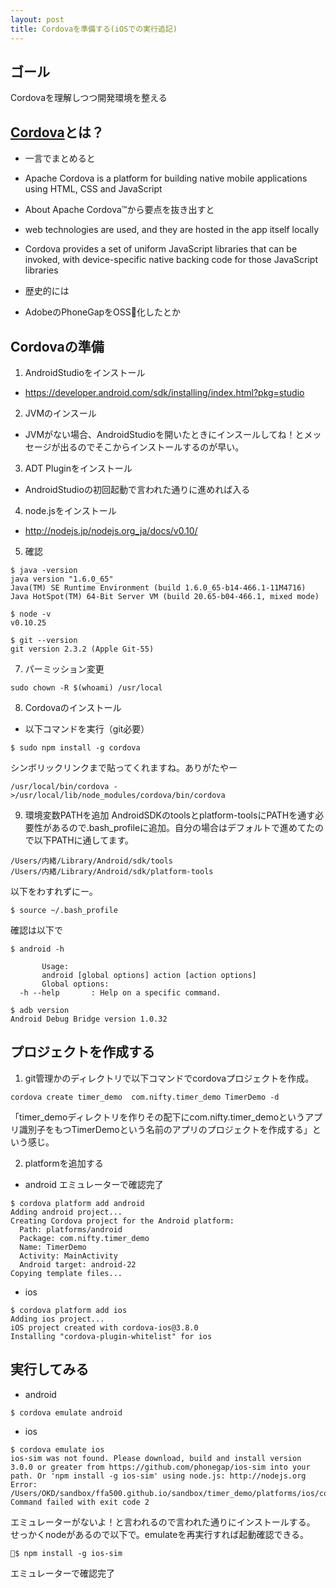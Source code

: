 ```yaml
---
layout: post
title: Cordovaを準備する(iOSでの実行追記)
---
```


## ゴール
Cordovaを理解しつつ開発環境を整える

## [Cordova](https://cordova.apache.org/)とは？
* 一言でまとめると
 * Apache Cordova is a platform for building native mobile applications using HTML, CSS and JavaScript

* About Apache Cordova™から要点を抜き出すと
 * web technologies are used, and they are hosted in the app itself locally
 * Cordova provides a set of uniform JavaScript libraries that can be invoked, with device-specific native backing code for those JavaScript libraries
* 歴史的には
 * AdobeのPhoneGapをOSS化したとか

## Cordovaの準備
1. AndroidStudioをインストール
  * https://developer.android.com/sdk/installing/index.html?pkg=studio
2. JVMのインスール
  * JVMがない場合、AndroidStudioを開いたときにインスールしてね！とメッセージが出るのでそこからインストールするのが早い。
3. ADT Pluginをインストール
  * AndroidStudioの初回起動で言われた通りに進めれば入る
4. node.jsをインストール
  * http://nodejs.jp/nodejs.org_ja/docs/v0.10/
5. 確認

  ```
  $ java -version
  java version "1.6.0_65"
  Java(TM) SE Runtime Environment (build 1.6.0_65-b14-466.1-11M4716)
  Java HotSpot(TM) 64-Bit Server VM (build 20.65-b04-466.1, mixed mode)  
  ```

  ```
  $ node -v
  v0.10.25
  ```

  ```
  $ git --version
  git version 2.3.2 (Apple Git-55)
  ```
7. パーミッション変更
```
sudo chown -R $(whoami) /usr/local
```

8. Cordovaのインストール
  * 以下コマンドを実行（git必要）
  ```
  $ sudo npm install -g cordova
  ```
シンボリックリンクまで貼ってくれますね。ありがたやー
  ```
  /usr/local/bin/cordova ->/usr/local/lib/node_modules/cordova/bin/cordova
  ```

9. 環境変数PATHを追加
AndroidSDKのtoolsとplatform-toolsにPATHを通す必要性があるので.bash_profileに追加。自分の場合はデフォルトで進めてたので以下PATHに通してます。
```
/Users/内緒/Library/Android/sdk/tools
/Users/内緒/Library/Android/sdk/platform-tools
```
以下をわすれずにー。
```
$ source ~/.bash_profile
```
確認は以下で
```
$ android -h

       Usage:
       android [global options] action [action options]
       Global options:
  -h --help       : Help on a specific command.
```
```
$ adb version
Android Debug Bridge version 1.0.32
```


## プロジェクトを作成する
1. git管理かのディレクトリで以下コマンドでcordovaプロジェクトを作成。
```
cordova create timer_demo  com.nifty.timer_demo TimerDemo -d
```
「timer_demoディレクトリを作りその配下にcom.nifty.timer_demoというアプリ識別子をもつTimerDemoという名前のアプリのプロジェクトを作成する」という感じ。

2. platformを追加する
  * android
  エミュレーターで確認完了
  ```
$ cordova platform add android
Adding android project...
Creating Cordova project for the Android platform:
	Path: platforms/android
	Package: com.nifty.timer_demo
	Name: TimerDemo
	Activity: MainActivity
	Android target: android-22
Copying template files...
  ```
  * ios
```
$ cordova platform add ios
Adding ios project...
iOS project created with cordova-ios@3.8.0
Installing "cordova-plugin-whitelist" for ios
```

## 実行してみる
* android

 ```
$ cordova emulate android
 ```

* ios
```
$ cordova emulate ios
ios-sim was not found. Please download, build and install version 3.0.0 or greater from https://github.com/phonegap/ios-sim into your path. Or 'npm install -g ios-sim' using node.js: http://nodejs.org
Error: /Users/OKD/sandbox/ffa500.github.io/sandbox/timer_demo/platforms/ios/cordova/run: Command failed with exit code 2
```
エミュレーターがないよ！と言われるので言われた通りにインストールする。
せっかくnodeがあるので以下で。emulateを再実行すれば起動確認できる。
```
$ npm install -g ios-sim
```
エミュレーターで確認完了

